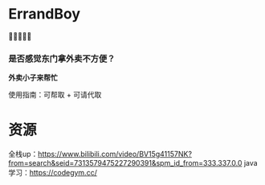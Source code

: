 # ErrandBoy

👴👴👴👴👴

### 是否感觉东门拿外卖不方便？

**外卖小子来帮忙**


使用指南：可帮取 + 可请代取

# 资源
全栈up：https://www.bilibili.com/video/BV15g41157NK?from=search&seid=7313579475227290391&spm_id_from=333.337.0.0
java学习：https://codegym.cc/
